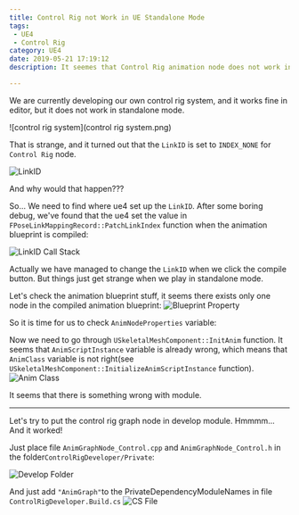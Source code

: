 ```yaml
---
title: Control Rig not Work in UE Standalone Mode 
tags: 
 - UE4
 - Control Rig
category: UE4
date: 2019-05-21 17:19:12
description: It seemes that Control Rig animation node does not work in UE standalone mode. How should I solve that? 

---
```


We are currently developing our own control rig system, and it works fine in editor, but it does not work in standalone mode. 

![control rig system](control rig system.png)

That is strange, and it turned out that the `LinkID` is set to `INDEX_NONE` for `Control Rig` node. 

![LinkID](Index_None.png)

And why would that happen??? 

So... We need to find where ue4 set up the `LinkID`. After some boring debug, we've found that the ue4 set the value in `FPoseLinkMappingRecord::PatchLinkIndex` function when the animation blueprint is compiled: 

![LinkID Call Stack](linkID.png)

Actually we have managed to change the `LinkID` when we click the compile button. But things just get strange when we play in standalone mode. 

Let's check the animation blueprint stuff, it seems there exists only one node in the compiled animation blueprint: 
![Blueprint Property](blueprintProperty.png)

So it is time for us to check `AnimNodeProperties` variable: 

Now we need to go through `USkeletalMeshComponent::InitAnim` function. It seems that `AnimScriptInstance` variable is already wrong, which means that `AnimClass` variable is not right(see `USkeletalMeshComponent::InitializeAnimScriptInstance` function). 
![Anim Class](AnimClass.png)

It seems that there is something wrong with module. 

---

Let's try to put the control rig graph node in develop module. Hmmmm... And it worked! 

Just place file `AnimGraphNode_Control.cpp` and `AnimGraphNode_Control.h` in the folder`ControlRigDeveloper/Private`: 

![Develop Folder](placeInDeveloper.png)

And just add `"AnimGraph"`to the PrivateDependencyModuleNames in file `ControlRigDeveloper.Build.cs`
![CS File](csFile.png)
